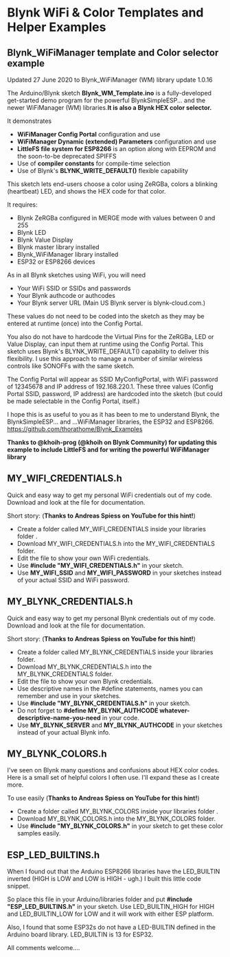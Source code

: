 # Blynk WiFi & Color Templates and Helper Examples

## Blynk_WiFiManager template and Color selector example
Updated 27 June 2020 to Blynk_WiFiManager (WM) library update 1.0.16

The Arduino/Blynk sketch **Blynk_WM_Template.ino** is a fully-developed get-started demo program for the powerful BlynkSimpleESP... and the newer WiFiManager (WM) libraries.**It is also a Blynk HEX color selector.**

It demonstrates 
 * **WiFiManager Config Portal** configuration and use
 * **WiFiManager Dynamic (extended) Parameters** configuration and use
 * **LittleFS file system for ESP8266** is an option along with EEPROM and the soon-to-be deprecated SPIFFS
 * Use of **compiler constants** for compile-time selection
 * Use of Blynk's **BLYNK_WRITE_DEFAULT()** flexible capability
 
This sketch lets end-users choose a color using ZeRGBa, colors a blinking (heartbeat) LED, and shows the HEX code for that color.

It requires:
 * Blynk ZeRGBa configured in MERGE mode with values between 0 and 255
 * Blynk LED
 * Blynk Value Display
 * Blynk master library installed
 * Blynk_WiFiManager library installed
 * ESP32 or ESP8266 devices
 
As in all Blynk sketches using WiFi, you will need
 * Your WiFi SSID or SSIDs and passwords
 * Your Blynk authcode or authcodes
 * Your Blynk server URL (Main US Blynk server is blynk-cloud.com.)
 
These values do not need to be coded into the sketch as they may be entered at runtime (once) into the Config Portal.
 
You also do not have to hardcode the Virtual Pins for the ZeRGBa, LED or Value Display, can input them at runtime using the Config Portal.
This sketch uses Blynk's BLYNK_WRITE_DEFAULT() capability to deliver this flexibility. I use this approach to manage a number of similar wireless controls like SONOFFs with the same sketch.  
 
The Config Portal will appear as SSID MyConfigPortal, with WiFi password of 12345678 and IP address of 192.168.220.1. 
These three values (Config Portal SSID, password, IP address) are hardcoded into the sketch (but could be made selectable in the Config Portal, itself.)
 
I hope this is as useful to you as it has been to me to understand Blynk, the BlynkSimpleESP... and ...WiFiManager libraries, the ESP32 and ESP8266.  https://github.com/thorathome/Blynk_Examples
 
 **Thanks to @khoih-prog (@khoih on Blynk Community) for updating this example to include LittleFS and for writing the powerful WiFiManager library**



## MY_WIFI_CREDENTIALS.h
Quick and easy way to get my personal WiFi credentials out of my code.  
Download and look at the file for documentation. 

Short story: (**Thanks to Andreas Spiess on YouTube for this hint!**)
* Create a folder called MY_WIFI_CREDENTIALS inside your libraries folder .  
* Download MY_WIFI_CREDENTIALS.h into the MY_WIFI_CREDENTIALS folder.
* Edit the file to show your own WiFi credentials.
* Use **#include "MY_WIFI_CREDENTIALS.h"** in your sketch.  
* Use **MY_WIFI_SSID** and **MY_WIFI_PASSWORD** in your sketches instead of your actual SSID and WiFi password. 


## MY_BLYNK_CREDENTIALS.h
Quick and easy way to get my personal Blynk credentials out of my code.  
Download and look at the file for documentation. 

Short story: (**Thanks to Andreas Spiess on YouTube for this hint!**)
* Create a folder called MY_BLYNK_CREDENTIALS inside your libraries folder.  
* Download MY_BLYNK_CREDENTIALS.h into the MY_BLYNK_CREDENTIALS folder.
* Edit the file to show your own Blynk credentials.
* Use descriptive names in the #define statements, names you can remember and use in your sketches.
* Use **#include "MY_BLYNK_CREDENTIALS.h"** in your sketch.  
* Do not forget to **#define MY_BLYNK_AUTHCODE whatever-descriptive-name-you-need** in your code.
* Use **MY_BLYNK_SERVER** and **MY_BLYNK_AUTHCODE** in your sketches instead of your actual Blynk info. 


## MY_BLYNK_COLORS.h
I've seen on Blynk many questions and confusions about HEX color codes. Here is a small set of helpful colors I often use.  I'll expand these as I create more. 

To use easily (**Thanks to Andreas Spiess on YouTube for this hint!**)
* Create a folder called MY_BLYNK_COLORS inside your libraries folder .  
* Download MY_BLYNK_COLORS.h into the MY_BLYNK_COLORS folder.
* Use **#include "MY_BLYNK_COLORS.h"** in your sketch to get these color samples easily.  


## ESP_LED_BUILTINS.h
When I found out that the Arduino ESP8266 libraries have the LED_BUILTIN inverted (HIGH is LOW and LOW is HIGH - ugh.)
I built this little code snippet. 

So place this file in your Arduino/libraries folder and put **#include "ESP_LED_BUILTINS.h"** in your sketch.
Use LED_BUILTIN_HIGH for HIGH and LED_BUILTIN_LOW for LOW and it will work with either ESP platform.  

Also, I found that some ESP32s do not have a LED-BUILTIN defined in the Arduino board library. LED_BUILTIN is 13 for ESP32.



All comments welcome....
